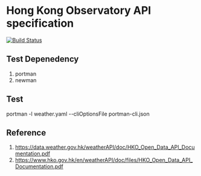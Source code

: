 # Hong Kong Observatory API specification

[![Build Status](https://dev.azure.com/openapihk/Hong%20Kong%20Observatory/_apis/build/status%2Fopenapihk.hong_kong_observatory?branchName=main)](https://dev.azure.com/openapihk/Hong%20Kong%20Observatory/_build/latest?definitionId=1&branchName=main)

## Test Depenedency
1. portman
2. newman

## Test
portman -l weather.yaml  --cliOptionsFile portman-cli.json

## Reference
1. https://data.weather.gov.hk/weatherAPI/doc/HKO_Open_Data_API_Documentation.pdf
2. https://www.hko.gov.hk/en/weatherAPI/doc/files/HKO_Open_Data_API_Documentation.pdf
